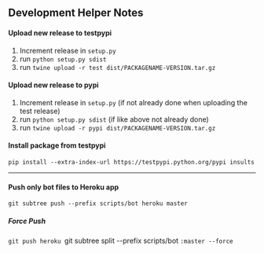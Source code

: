 ## Development Helper Notes


#### Upload new release to **testpypi**

1. Increment release in `setup.py`
2. run `python setup.py sdist`
3. run `twine upload -r test dist/PACKAGENAME-VERSION.tar.gz`

#### Upload new release to **pypi**

1. Increment release in `setup.py` (if not already done when uploading the test release)
2. run `python setup.py sdist` (if like above not already done)
3. run `twine upload -r pypi dist/PACKAGENAME-VERSION.tar.gz`

#### Install package from **testpypi**

`pip install --extra-index-url https://testpypi.python.org/pypi insults`

-----

#### Push only bot files to Heroku app

`git subtree push --prefix scripts/bot heroku master`

##### Force Push

`git push heroku `git subtree split --prefix scripts/bot `:master --force`
